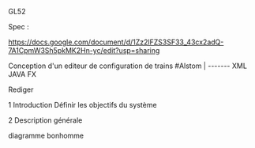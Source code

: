 GL52

Spec :

https://docs.google.com/document/d/1Zz2lFZS3SF33_43cx2adQ-7A1CpmW3Sh5pkMK2Hn-yc/edit?usp=sharing

Conception d'un editeur de configuration de trains #Alstom
					|
					 ------- XML 	JAVA FX

Rediger

1 Introduction
Définir les objectifs du système

2 Description générale

diagramme bonhomme